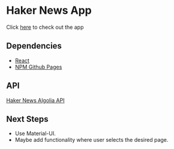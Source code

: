 # Haker News App

Click [here](https://ioannis-sporidis.github.io/ra-hacker-news/) to check out the app

## Dependencies

- [React](https://reactjs.org/)
- [NPM Github Pages](https://www.npmjs.com/package/gh-pages)

## API
[Haker News Algolia API](https://hn.algolia.com/api)

## Next Steps
- Use Material-UI.
- Maybe add functionality where user selects the desired page.
